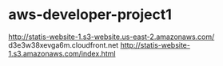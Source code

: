 # aws-developer-project1
http://statis-website-1.s3-website.us-east-2.amazonaws.com/
d3e3w38xevga6m.cloudfront.net
http://statis-website-1.s3.amazonaws.com/index.html